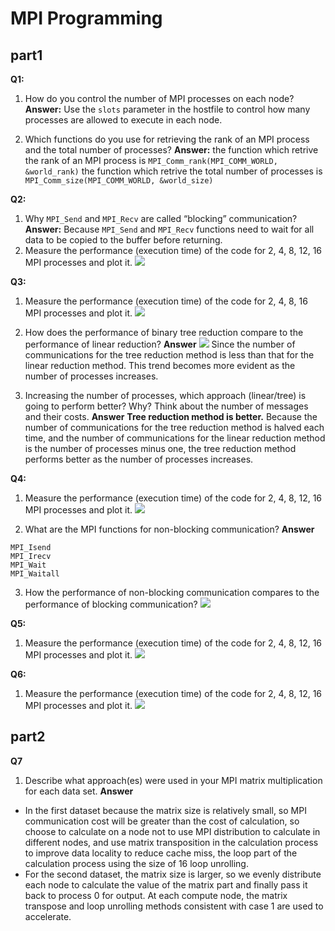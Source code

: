 # MPI Programming

## part1

**Q1:**

1. How do you control the number of MPI processes on each node?
   **Answer:**
   Use the `slots` parameter in the hostfile to control how many processes are allowed to execute in each node.

2. Which functions do you use for retrieving the rank of an MPI process and the total number of processes?
   **Answer:**
   the function which retrive the rank of an MPI process is `MPI_Comm_rank(MPI_COMM_WORLD, &world_rank)`
   the function which retrive the total number of processes is `MPI_Comm_size(MPI_COMM_WORLD, &world_size)`

**Q2:**

1. Why `MPI_Send` and `MPI_Recv` are called “blocking” communication?
   **Answer:**
   Because `MPI_Send` and `MPI_Recv` functions need to wait for all data to be copied to the buffer before returning.
2. Measure the performance (execution time) of the code for 2, 4, 8, 12, 16 MPI processes and plot it.
   ![](https://i.imgur.com/lTjDyBc.png)

**Q3:**

1. Measure the performance (execution time) of the code for 2, 4, 8, 16 MPI processes and plot it.
   ![](https://i.imgur.com/f1K0vwM.png)

2. How does the performance of binary tree reduction compare to the performance of linear reduction?
   **Answer**
   ![](https://i.imgur.com/kTDeJhl.png)
   Since the number of communications for the tree reduction method is less than that for the linear reduction method. This trend becomes more evident as the number of processes increases.

3. Increasing the number of processes, which approach (linear/tree) is going to perform better? Why? Think about the number of messages and their costs.
   **Answer**
   **Tree reduction method is better.**
   Because the number of communications for the tree reduction method is halved each time, and the number of communications for the linear reduction method is the number of processes minus one, the tree reduction method performs better as the number of processes increases.

**Q4:**

1. Measure the performance (execution time) of the code for 2, 4, 8, 12, 16 MPI processes and plot it.
   ![](https://i.imgur.com/B08DJar.png)

2. What are the MPI functions for non-blocking communication?
   **Answer**

```
MPI_Isend
MPI_Irecv
MPI_Wait
MPI_Waitall
```

3. How the performance of non-blocking communication compares to the performance of blocking communication?
   ![](https://i.imgur.com/kMPsVqt.png)

**Q5:**

1. Measure the performance (execution time) of the code for 2, 4, 8, 12, 16 MPI processes and plot it.
   ![](https://i.imgur.com/eBVCp6K.png)

**Q6:**

1. Measure the performance (execution time) of the code for 2, 4, 8, 12, 16 MPI processes and plot it.
   ![](https://i.imgur.com/Ogj0WLn.png)

## part2

**Q7**

1. Describe what approach(es) were used in your MPI matrix multiplication for each data set.
   **Answer**

- In the first dataset because the matrix size is relatively small, so MPI communication cost will be greater than the cost of calculation, so choose to calculate on a node not to use MPI distribution to calculate in different nodes, and use matrix transposition in the calculation process to improve data locality to reduce cache miss, the loop part of the calculation process using the size of 16 loop unrolling.
- For the second dataset, the matrix size is larger, so we evenly distribute each node to calculate the value of the matrix part and finally pass it back to process 0 for output. At each compute node, the matrix transpose and loop unrolling methods consistent with case 1 are used to accelerate.
